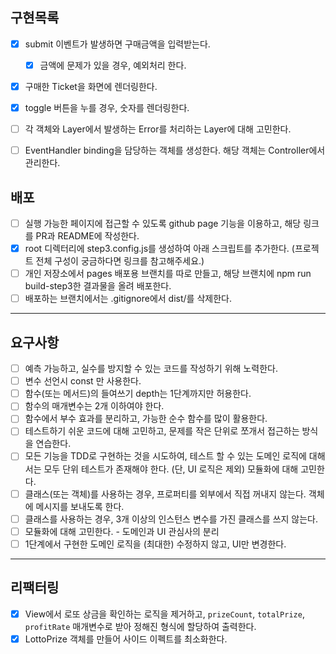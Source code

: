 ## 구현목록

- [x] submit 이벤트가 발생하면 구매금액을 입력받는다.
  - [x] 금액에 문제가 있을 경우, 예외처리 한다.
- [x] 구매한 Ticket을 화면에 렌더링한다.
- [x] toggle 버튼을 누를 경우, 숫자를 렌더링한다.


- [ ] 각 객체와 Layer에서 발생하는 Error를 처리하는 Layer에 대해 고민한다.
- [ ] EventHandler binding을 담당하는 객체를 생성한다. 해당 객체는 Controller에서 관리한다.

## 배포

- [ ] 실행 가능한 페이지에 접근할 수 있도록 github page 기능을 이용하고, 해당 링크를 PR과 README에 작성한다.
- [x] root 디렉터리에 step3.config.js를 생성하여 아래 스크립트를 추가한다. (프로젝트 전체 구성이 궁금하다면 링크를 참고해주세요.)
- [ ] 개인 저장소에서 pages 배포용 브랜치를 따로 만들고, 해당 브랜치에 npm run build-step3한 결과물을 올려 배포한다.
- [ ] 배포하는 브랜치에서는 .gitignore에서 dist/를 삭제한다.

---

## 요구사항

- [ ] 예측 가능하고, 실수를 방지할 수 있는 코드를 작성하기 위해 노력한다.
- [ ] 변수 선언시 const 만 사용한다.
- [ ] 함수(또는 메서드)의 들여쓰기 depth는 1단계까지만 허용한다.
- [ ] 함수의 매개변수는 2개 이하여야 한다.
- [ ] 함수에서 부수 효과를 분리하고, 가능한 순수 함수를 많이 활용한다.
- [ ] 테스트하기 쉬운 코드에 대해 고민하고, 문제를 작은 단위로 쪼개서 접근하는 방식을 연습한다.
- [ ] 모든 기능을 TDD로 구현하는 것을 시도하여, 테스트 할 수 있는 도메인 로직에 대해서는 모두 단위 테스트가 존재해야 한다. (단, UI 로직은 제외)
      모듈화에 대해 고민한다.
- [ ] 클래스(또는 객체)를 사용하는 경우, 프로퍼티를 외부에서 직접 꺼내지 않는다. 객체에 메시지를 보내도록 한다.
- [ ] 클래스를 사용하는 경우, 3개 이상의 인스턴스 변수를 가진 클래스를 쓰지 않는다.
- [ ] 모듈화에 대해 고민한다. - 도메인과 UI 관심사의 분리
- [ ] 1단계에서 구현한 도메인 로직을 (최대한) 수정하지 않고, UI만 변경한다.

---

## 리팩터링

- [x] View에서 로또 상금을 확인하는 로직을 제거하고, `prizeCount`, `totalPrize`, `profitRate` 매개변수로 받아 정해진 형식에 할당하여 출력한다.
- [x] LottoPrize 객체를 만들어 사이드 이펙트를 최소화한다.

